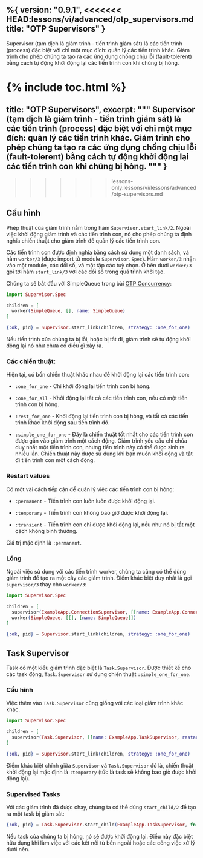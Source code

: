 %{
  version: "0.9.1",
<<<<<<< HEAD:lessons/vi/advanced/otp_supervisors.md
  title: "OTP Supervisors"
}
---

Supervisor (tạm dịch là giám trình - tiến trình giám sát) là các tiến trình (process) đặc biệt với chỉ một mục đích: quản lý các tiến trình khác. Giám trình cho phép chúng ta tạo ra các ứng dụng chống chịu lỗi (fault-tolerent) bằng cách tự động khởi động lại các tiến trình con khi chúng bị hỏng.

{% include toc.html %}
=======
  title: "OTP Supervisors",
  excerpt: """
  Supervisor (tạm dịch là giám trình - tiến trình giám sát) là các tiến trình (process) đặc biệt với chỉ một mục đích: quản lý các tiến trình khác. Giám trình cho phép chúng ta tạo ra các ứng dụng chống chịu lỗi (fault-tolerent) bằng cách tự động khởi động lại các tiến trình con khi chúng bị hỏng.
  """
}
---
>>>>>>> lessons-only:lessons/vi/lessons/advanced/otp-supervisors.md

## Cấu hình

Phép thuật của giám trình nằm trong hàm `Supervisor.start_link/2`. Ngoài việc khởi động giám trình và các tiến trình con, nó cho phép chúng ta định nghĩa chiến thuật cho giám trình để quản lý các tiến trình con.

Các tiến trình con được định nghĩa bằng cách sử dụng một danh sách, và hàm `worker/3` (được import từ module `Supervisor.Spec`). Hàm `worker/3` nhận vào một module, các đối số, và một tập các tuỳ chọn. Ở bên dưới `worker/3` gọi tới hàm `start_link/3` với các đối số trong quá trình khởi tạo.

Chúng ta sẽ bắt đầu với SimpleQueue trong bài [OTP Concurrency](../../advanced/otp-concurrency):

```elixir
import Supervisor.Spec

children = [
  worker(SimpleQueue, [], name: SimpleQueue)
]

{:ok, pid} = Supervisor.start_link(children, strategy: :one_for_one)
```

Nếu tiến trình của chúng ta bị lỗi, hoặc bị tắt đi, giám trình sẽ tự động khởi động lại nó như chưa có điều gì xảy ra.

### Các chiến thuật:

Hiện tại, có bốn chiến thuật khác nhau để khởi động lại các tiến trình con:

+ `:one_for_one` - Chỉ khởi động lại tiến trình con bị hỏng.

+ `:one_for_all` - Khởi động lại tất cả các tiến trình con, nếu có một tiến trình con bị hỏng.

+ `:rest_for_one` - Khởi động lại tiến trình con bị hỏng, và tất cả các tiến trình khác khởi động sau tiến trình đó.

+ `:simple_one_for_one` - Đây là chiến thuật tốt nhất cho các tiến trình con được gắn vào giám trình một cách động. Giám trình yêu cẩu chỉ chứa duy nhất một tiến trình con, nhưng tiến trình này có thể được sinh ra nhiều lần. Chiến thuật này được sử dụng khi bạn muốn khởi động và tắt đi tiến trình con một cách động.

### Restart values

Có một vài cách tiếp cận để quản lý việc các tiến trình con bị hỏng:

+ `:permanent` - Tiến trình con luôn luôn được khởi động lại.

+ `:temporary` - Tiến trình con không bao giờ được khởi động lại.

+ `:transient` - Tiến trình con chỉ được khởi động lại, nếu như nó bị tắt một cách không bình thường.

Giá trị mặc định là `:permanent`.

### Lồng

Ngoài việc sử dụng với các tiến trình worker, chúng ta cũng có thể dùng giám trình để tạo ra một cây các giám trình. Điểm khác biệt duy nhất là gọi `supervisor/3` thay cho `worker/3`:

```elixir
import Supervisor.Spec

children = [
  supervisor(ExampleApp.ConnectionSupervisor, [[name: ExampleApp.ConnectionSupervisor]]),
  worker(SimpleQueue, [[], [name: SimpleQueue]])
]

{:ok, pid} = Supervisor.start_link(children, strategy: :one_for_one)
```

## Task Supervisor

Task có một kiểu giám trình đặc biệt là `Task.Supervisor`. Được thiết kế cho các task động, `Task.Supervisor` sử dụng chiến thuật `:simple_one_for_one`.

### Cấu hình

Việc thêm vào `Task.Supervisor` cũng giống với các loại giám trình khác khác.

```elixir
import Supervisor.Spec

children = [
  supervisor(Task.Supervisor, [[name: ExampleApp.TaskSupervisor, restart: :transient]])
]

{:ok, pid} = Supervisor.start_link(children, strategy: :one_for_one)
```

Điểm khác biệt chính giữa `Supervisor` và `Task.Supervisor` đó là, chiến thuật khởi động lại mặc định là `:temporary` (tức là task sẽ không bao giờ được khởi động lại).

### Supervised Tasks

Với các giám trình đã được chạy, chúng ta có thể dùng `start_child/2` để tạo ra một task bị giám sát:

```elixir
{:ok, pid} = Task.Supervisor.start_child(ExampleApp.TaskSupervisor, fn -> background_work end)
```

Nếu task của chúng ta bị hỏng, nó sẽ được khởi động lại. Điều này đặc biệt hữu dụng khi làm việc với các kết nối từ bên ngoài hoặc các công việc xử lý dưới nền.
